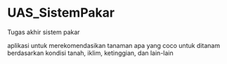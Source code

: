 # UAS_SistemPakar
Tugas akhir sistem pakar

aplikasi untuk merekomendasikan tanaman apa yang coco untuk ditanam berdasarkan kondisi tanah, iklim, ketinggian, dan lain-lain
